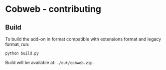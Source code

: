 # Cobweb - contributing

## Build 

To build the add-on in format compatible with extensions format and legacy format, run:

```
python build.py
```

Build will be available at: `./out/cobweb.zip`.